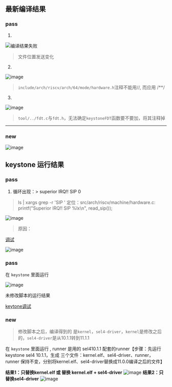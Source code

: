 ## 最新编译结果

### pass
1. 
![编译结果失败](https://user-images.githubusercontent.com/74185337/233795111-fc7c4c2c-5680-46f6-ade5-e5bc4711275a.png)
> 文件位置发送变化

2. 
![image](https://user-images.githubusercontent.com/74185337/235285392-22281739-b031-4796-bf4d-2e7c99ec36b3.png)
> `include/arch/riscv/arch/64/mode/hardware.h`注释不能用//, 而应用 /**/

3. 
![image](https://user-images.githubusercontent.com/74185337/236373582-806ae7c4-acf4-4e26-b320-6e579d82246d.png)
> `tool/../fdt.c`与`fdt.h`，无法确定`keystoneFDT`函数要不要加，将其注释掉

---
### new
![image](https://user-images.githubusercontent.com/74185337/236373987-7a331bd3-938c-460c-aab1-a4ded3b0ebeb.png)


## keystone 运行结果

### pass
1. 循环出现：> superior IRQ!! SIP 0
> ls | xargs grep -r 'SIP '  定位：src/arch/riscv/machine/hardware.c:    printf("Superior IRQ!! SIP %lx\n", read_sip());

![image](https://user-images.githubusercontent.com/74185337/236675577-fd45a0a1-0730-4b55-bbd8-fb1cbe9f2df9.png)

> 原因：

[调试](https://github.com/MIn515/sel4-test/blob/main/modify_patch/result/debug.md)




![image](https://user-images.githubusercontent.com/74185337/236677603-14a3236e-0411-40f1-84b2-aa0c24303bbf.png)

### pass

在 `keystone` 里面运行 

![image](https://user-images.githubusercontent.com/74185337/237062093-a04ffa27-d851-46a4-b53f-9c232198d376.png)

未修改脚本的运行结果

[keytone调试](https://github.com/MIn515/sel4-test/blob/main/modify_patch/result/keystone-debug.md)





### new
> 修改脚本之后，编译得到的 是`kernel`，`sel4-driver`，`kernel`是修改之后的，`sel4-driver`是从10.1.1转到11.1.1

在 `keystone` 里面运行 , runner 是用的 sel410.1.1 配套的runner【步骤：先运行keystone sel4 10.1.1，生成 三个文件：kernel.elf、sel4-driver、runner，runner 保持不变，分别将kernel.elf、sel4-driver替换成11.0.0编译之后的文件】

**结果1：只替换kernel.elf   或   替换 kernel.elf + sel4-driver**
![image](https://github.com/MIn515/sel4-test/assets/74185337/328d6c66-d710-4fe6-b4dd-7ca024c9f97a)
**结果2：只替换sel4-driver**
![image](https://github.com/MIn515/sel4-test/assets/74185337/8d5a36ff-ce49-47c4-b153-b9f48444f363)


